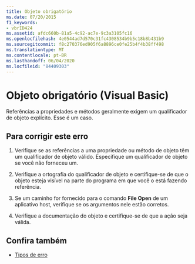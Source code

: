 ```yaml
---
title: Objeto obrigatório
ms.date: 07/20/2015
f1_keywords:
- vbrID424
ms.assetid: afdc660b-81a5-4c92-ac7e-9c3a3105fc16
ms.openlocfilehash: 4e0544ad7d570c31fc4308534b9b5c18b8b431b9
ms.sourcegitcommit: f8c270376ed905f6a8896ce0fe25b4f4b38ff498
ms.translationtype: MT
ms.contentlocale: pt-BR
ms.lasthandoff: 06/04/2020
ms.locfileid: "84409303"
---
```

# <a name="object-required-visual-basic"></a>Objeto obrigatório (Visual Basic)
Referências a propriedades e métodos geralmente exigem um qualificador de objeto explícito. Esse é um caso.  
  
## <a name="to-correct-this-error"></a>Para corrigir este erro  
  
1. Verifique se as referências a uma propriedade ou método de objeto têm um qualificador de objeto válido. Especifique um qualificador de objeto se você não forneceu um.  
  
2. Verifique a ortografia do qualificador de objeto e certifique-se de que o objeto esteja visível na parte do programa em que você o está fazendo referência.  
  
3. Se um caminho for fornecido para o comando **File Open** de um aplicativo host, verifique se os argumentos nele estão corretos.  
  
4. Verifique a documentação do objeto e certifique-se de que a ação seja válida.  
  
## <a name="see-also"></a>Confira também

- [Tipos de erro](../../programming-guide/language-features/error-types.md)
